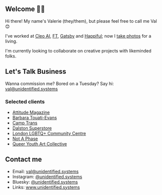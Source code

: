 ## Welcome 👋🏻

Hi there! My name's Valerie (they/them), but please feel free to call me Val 😊

I've worked at [Cleo AI](https://web.meetcleo.com/), [FT](https://www.ft.com/), [Gatsby](https://www.gatsbyjs.com/) and [Happiful](https://happiful.com/); now I [take photos](https://instagram.com/unidentified.systems) for a living.

I'm currently looking to collaborate on creative projects with likeminded folks.

## Let's Talk Business

Wanna commission me? Bored on a Tuesday? Say hi: val@unidentified.systems

### Selected clients

- [Attitude Magazine](https://www.attitude.co.uk/)
- [Barbara Touati-Evans](https://www.barbara-touati-evans.com/)
- [Camp Trans](https://www.camptrans.uk/)
- [Dalston Superstore](https://dalstonsuperstore.com/)
- [London LGBTQ+ Community Centre](https://londonlgbtqcentre.org/)
- [Not A Phase](https://notaphase.org/)
- [Queer Youth Art Collective](https://qyac.org.uk/)

## Contact me

- Email: val@unidentified.systems
- Instagram: [@unidentified.systems](https://www.instagram.com/unidentified.systems)
- Bluesky: [@unidentified.systems](https://bsky.app/profile/unidentified.systems)
- Links: www.unidentified.systems

<!--
**valin4tor/valin4tor** is a ✨ _special_ ✨ repository because its `README.md` (this file) appears on your GitHub profile.

Here are some ideas to get you started:

- 🔭 I’m currently working on ...
- 🌱 I’m currently learning ...
- 👯 I’m looking to collaborate on ...
- 🤔 I’m looking for help with ...
- 💬 Ask me about ...
- 📫 How to reach me: ...
- 😄 Pronouns: ...
- ⚡ Fun fact: ...
-->
